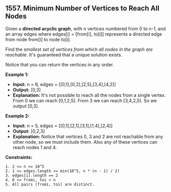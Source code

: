 ## 1557. Minimum Number of Vertices to Reach All Nodes

Given a **directed acyclic graph**, with n vertices numbered from 0 to n-1, and an array edges where edges[i] = [from[i], to[i]] represents a directed edge from node from[i] to node to[i].

Find the _smallest set of vertices from which all nodes in the graph are reachable_. It's guaranteed that a unique solution exists.

Notice that you can return the vertices in any order.

**Example 1:**

- **Input:** n = 6, edges = [[0,1],[0,2],[2,5],[3,4],[4,2]]
- **Output:** [0,3]
- **Explanation:** It's not possible to reach all the nodes from a single vertex. From 0 we can reach [0,1,2,5]. From 3 we can reach [3,4,2,5]. So we output [0,3].

**Example 2:**

- **Input:** n = 5, edges = [[0,1],[2,1],[3,1],[1,4],[2,4]]
- **Output:** [0,2,3]
- **Explanation:** Notice that vertices 0, 3 and 2 are not reachable from any other node, so we must include them. Also any of these vertices can reach nodes 1 and 4.

**Constraints:**

    1. 2 <= n <= 10^5
    2. 1 <= edges.length <= min(10^5, n * (n - 1) / 2)
    3. edges[i].length == 2
    4. 0 <= fromi, toi < n
    5. All pairs (fromi, toi) are distinct.
